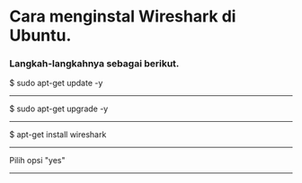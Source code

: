 # Cara menginstal Wireshark di Ubuntu.
### Langkah-langkahnya sebagai berikut.

<p>$ sudo apt-get update -y</p><hr>
<p>$ sudo apt-get upgrade -y</p><hr>
<p>$ apt-get install wireshark</p><hr>
<p>Pilih opsi "yes"</p><hr>

